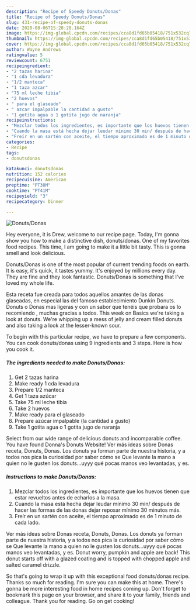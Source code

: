 ```yaml
---
description: "Recipe of Speedy Donuts/Donas"
title: "Recipe of Speedy Donuts/Donas"
slug: 431-recipe-of-speedy-donuts-donas
date: 2020-08-06T15:28:28.164Z
image: https://img-global.cpcdn.com/recipes/cca8d1fd65b05418/751x532cq70/donutsdonas-foto-principal.jpg
thumbnail: https://img-global.cpcdn.com/recipes/cca8d1fd65b05418/751x532cq70/donutsdonas-foto-principal.jpg
cover: https://img-global.cpcdn.com/recipes/cca8d1fd65b05418/751x532cq70/donutsdonas-foto-principal.jpg
author: Wayne Andrews
ratingvalue: 5
reviewcount: 6751
recipeingredient:
- "2 tazas harina"
- "1 cda levadura"
- "1/2 manteca"
- "1 taza azcar"
- "75 ml leche tibia"
- "2 huevos"
- " para el glaseado"
- " azcar impalpable la cantidad a gusto"
- "1 gotita agua o 1 gotita jugo de naranja"
recipeinstructions:
- "Mezclar todos los ingredientes, es importante que los huevos tienen que estar revueltos antes de echarlos a la masa."
- "Cuando la masa está hecha dejar leudar mínimo 30 min/ después de hacer las formas de las donas dejar reposar mínimo 30 minutos más."
- "Freír en un sartén con aceite, el tiempo aproximado es de 1 minuto de cada lado."
categories:
- Recipe
tags:
- donutsdonas

katakunci: donutsdonas 
nutrition: 152 calories
recipecuisine: American
preptime: "PT38M"
cooktime: "PT41M"
recipeyield: "3"
recipecategory: Dinner

---
```



![Donuts/Donas](https://img-global.cpcdn.com/recipes/cca8d1fd65b05418/751x532cq70/donutsdonas-foto-principal.jpg)

Hey everyone, it is Drew, welcome to our recipe page. Today, I'm gonna show you how to make a distinctive dish, donuts/donas. One of my favorites food recipes. This time, I am going to make it a little bit tasty. This is gonna smell and look delicious.

Donuts/Donas is one of the most popular of current trending foods on earth. It is easy, it's quick, it tastes yummy. It's enjoyed by millions every day. They are fine and they look fantastic. Donuts/Donas is something that I've loved my whole life.

Esta receta fue creada para todos aquellos amantes de las donas glaseadas, en especial las del famoso establecimiento Dunkin Donuts. Donuts o Donas mas ligeras y con un sabor que tenéis que probara os lo recomiendo , muchas gracias a todos. This week on Basics we&#39;re taking a look at donuts. We&#39;re whipping up a mess of jelly and cream filled donuts and also taking a look at the lesser-known sour.


To begin with this particular recipe, we have to prepare a few components. You can cook donuts/donas using 9 ingredients and 3 steps. Here is how you cook it.

<!--inarticleads1-->

##### The ingredients needed to make Donuts/Donas:

1. Get 2 tazas harina
1. Make ready 1 cda levadura
1. Prepare 1/2 manteca
1. Get 1 taza azúcar
1. Take 75 ml leche tibia
1. Take 2 huevos
1. Make ready  para el glaseado
1. Prepare  azúcar impalpable (la cantidad a gusto)
1. Take 1 gotita agua o 1 gotita jugo de naranja


Select from our wide range of delicious donuts and incomparable coffee. You have found Donna&#39;s Donuts Website! Ver más ideas sobre Donas receta, Donuts, Donas. Los donuts ya forman parte de nuestra historia, y a todos nos pica la curiosidad por saber cómo se Que levante la mano a quien no le gusten los donuts…uyyy qué pocas manos veo levantadas, y es. 

<!--inarticleads2-->

##### Instructions to make Donuts/Donas:

1. Mezclar todos los ingredientes, es importante que los huevos tienen que estar revueltos antes de echarlos a la masa.
1. Cuando la masa está hecha dejar leudar mínimo 30 min/ después de hacer las formas de las donas dejar reposar mínimo 30 minutos más.
1. Freír en un sartén con aceite, el tiempo aproximado es de 1 minuto de cada lado.


Ver más ideas sobre Donas receta, Donuts, Donas. Los donuts ya forman parte de nuestra historia, y a todos nos pica la curiosidad por saber cómo se Que levante la mano a quien no le gusten los donuts…uyyy qué pocas manos veo levantadas, y es. Donut worry, pumpkin and apple are back! This donut starts off with a glazed coating and is topped with chopped apple and salted caramel drizzle. 

So that's going to wrap it up with this exceptional food donuts/donas recipe. Thanks so much for reading. I'm sure you can make this at home. There's gonna be more interesting food in home recipes coming up. Don't forget to bookmark this page on your browser, and share it to your family, friends and colleague. Thank you for reading. Go on get cooking!
